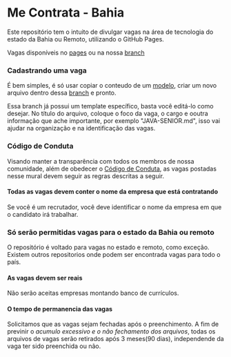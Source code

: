 # Me Contrata - Bahia

Este repositório tem o intuito de divulgar vagas na área de tecnologia do estado da Bahia ou Remoto, utilizando o GitHub Pages.

Vagas disponíveis no [pages](https://ssamuel07.github.io/me-contrata-ba/) ou na nossa [branch](https://github.com/ssamuel07/me-contrata-ba/tree/gh-pages)

### Cadastrando uma vaga

É bem simples, é só usar copiar o conteudo de um [modelo](https://github.com/ssamuel07/me-contrata-ba/blob/gh-pages/modelo-vaga.md), criar um novo arquivo dentro dessa [branch](https://github.com/ssamuel07/me-contrata-ba/tree/gh-pages) e pronto. 

Essa branch já possui um template específico, basta você editá-lo como desejar. No título do arquivo, coloque o foco da vaga, o cargo e ooutra informação que ache importante, por exemplo "JAVA-SENIOR.md", isso vai ajudar na organização e na identificação das vagas.

### Código de Conduta
Visando manter a transparência com todos os membros de nossa comunidade, além de obedecer o [Código de Conduta](https://github.com/joaldotavares/vagas-bahia/blob/master/docs/CODE_OF_CONDUCT.md), as vagas postadas nesse mural devem seguir as regras descritas a seguir.

#### Todas as vagas devem conter o nome da empresa que está contratando
Se você é um recrutador, você deve identificar o nome da empresa em que o candidato irá trabalhar.

### Só serão permitidas vagas para o estado da Bahia ou remoto
O repositório é voltado para vagas no estado e remoto, como exceção. Existem outros repositorios onde podem ser encontrada vagas para todo o país.

#### As vagas devem ser reais
Não serão aceitas empresas montando banco de currículos.

#### O tempo de permanencia das vagas
Solicitamos que as vagas sejam fechadas após o preenchimento. A fim de previnir o _acumulo excessivo e o não fechamento dos arquivos_, todas os arquivos de vagas serão retirados após 3 meses(90 dias), independende da vaga ter sido preenchida ou não.
